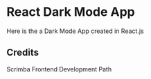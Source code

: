 # React Dark Mode App

Here is the a Dark Mode App created in React.js

## Credits

Scrimba Frontend Development Path
